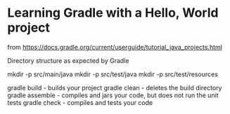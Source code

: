 # Learning Gradle with a Hello, World project

from
https://docs.gradle.org/current/userguide/tutorial_java_projects.html

Directory structure as expected by Gradle

mkdir -p src/main/java
mkdir -p src/test/java
mkdir -p src/test/resources

gradle build - builds your project
gradle clean - deletes the build directory
gradle assemble - compiles and jars your code, but does not run the unit tests
gradle check - compiles and tests your code


